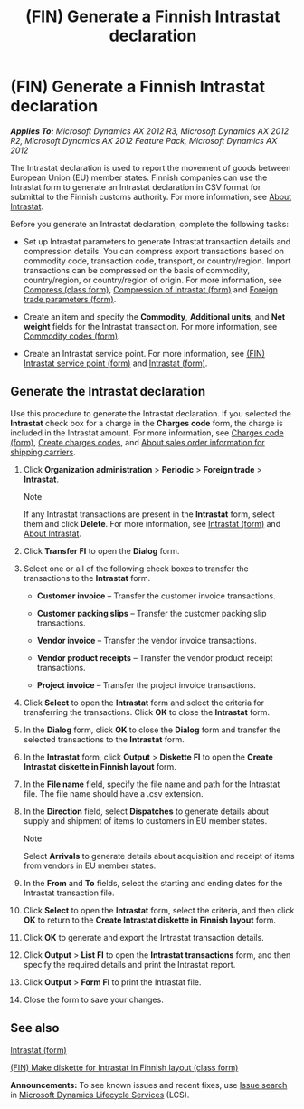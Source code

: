 ﻿---
title: (FIN) Generate a Finnish Intrastat declaration
TOCTitle: (FIN) Generate a Finnish Intrastat declaration
ms:assetid: 984fe965-37bc-4c34-9812-8c6d2c8a2c4c
ms:mtpsurl: https://technet.microsoft.com/en-us/library/Hh209415(v=AX.60)
ms:contentKeyID: 36058675
ms.date: 04/18/2014
mtps_version: v=AX.60
f1_keywords:
- declaration
- Intrastat
- Finland
---

# (FIN) Generate a Finnish Intrastat declaration 


_**Applies To:** Microsoft Dynamics AX 2012 R3, Microsoft Dynamics AX 2012 R2, Microsoft Dynamics AX 2012 Feature Pack, Microsoft Dynamics AX 2012_

The Intrastat declaration is used to report the movement of goods between European Union (EU) member states. Finnish companies can use the Intrastat form to generate an Intrastat declaration in CSV format for submittal to the Finnish customs authority. For more information, see [About Intrastat](about-intrastat.md).

Before you generate an Intrastat declaration, complete the following tasks:

  - Set up Intrastat parameters to generate Intrastat transaction details and compression details. You can compress export transactions based on commodity code, transaction code, transport, or country/region. Import transactions can be compressed on the basis of commodity, country/region, or country/region of origin. For more information, see [Compress (class form)](https://technet.microsoft.com/en-us/library/aa590820\(v=ax.60\)), [Compression of Intrastat (form)](https://technet.microsoft.com/en-us/library/aa584795\(v=ax.60\)) and [Foreign trade parameters (form)](https://technet.microsoft.com/en-us/library/aa620385\(v=ax.60\)).

  - Create an item and specify the **Commodity**, **Additional units**, and **Net weight** fields for the Intrastat transaction. For more information, see [Commodity codes (form)](https://technet.microsoft.com/en-us/library/aa617816\(v=ax.60\)).

  - Create an Intrastat service point. For more information, see [(FIN) Intrastat service point (form)](https://technet.microsoft.com/en-us/library/aa600293\(v=ax.60\)) and [Intrastat (form)](https://technet.microsoft.com/en-us/library/aa619055\(v=ax.60\)).

## Generate the Intrastat declaration

Use this procedure to generate the Intrastat declaration. If you selected the **Intrastat** check box for a charge in the **Charges code** form, the charge is included in the Intrastat amount. For more information, see [Charges code (form)](https://technet.microsoft.com/en-us/library/aa598932\(v=ax.60\)), [Create charges codes](create-charges-codes.md), and [About sales order information for shipping carriers](about-sales-order-information-for-shipping-carriers.md).

1.  Click **Organization administration** \> **Periodic** \> **Foreign trade** \> **Intrastat**.
    

    > [!NOTE]
    > <P>If any Intrastat transactions are present in the <STRONG>Intrastat</STRONG> form, select them and click <STRONG>Delete</STRONG>. For more information, see <A href="https://technet.microsoft.com/en-us/library/aa619055(v=ax.60)">Intrastat (form)</A> and <A href="about-intrastat.md">About Intrastat</A>.</P>



2.  Click **Transfer FI** to open the **Dialog** form.

3.  Select one or all of the following check boxes to transfer the transactions to the **Intrastat** form.
    
      - **Customer invoice** – Transfer the customer invoice transactions.
    
      - **Customer packing slips** – Transfer the customer packing slip transactions.
    
      - **Vendor invoice** – Transfer the vendor invoice transactions.
    
      - **Vendor product receipts** – Transfer the vendor product receipt transactions.
    
      - **Project invoice** – Transfer the project invoice transactions.

4.  Click **Select** to open the **Intrastat** form and select the criteria for transferring the transactions. Click **OK** to close the **Intrastat** form.

5.  In the **Dialog** form, click **OK** to close the **Dialog** form and transfer the selected transactions to the **Intrastat** form.

6.  In the **Intrastat** form, click **Output** \> **Diskette FI** to open the **Create Intrastat diskette in Finnish layout** form.

7.  In the **File name** field, specify the file name and path for the Intrastat file. The file name should have a .csv extension.

8.  In the **Direction** field, select **Dispatches** to generate details about supply and shipment of items to customers in EU member states.
    

    > [!NOTE]
    > <P>Select <STRONG>Arrivals</STRONG> to generate details about acquisition and receipt of items from vendors in EU member states.</P>



9.  In the **From** and **To** fields, select the starting and ending dates for the Intrastat transaction file.

10. Click **Select** to open the **Intrastat** form, select the criteria, and then click **OK** to return to the **Create Intrastat diskette in Finnish layout** form.

11. Click **OK** to generate and export the Intrastat transaction details.

12. Click **Output** \> **List FI** to open the **Intrastat transactions** form, and then specify the required details and print the Intrastat report.

13. Click **Output** \> **Form FI** to print the Intrastat file.

14. Close the form to save your changes.

## See also

[Intrastat (form)](https://technet.microsoft.com/en-us/library/aa619055\(v=ax.60\))

[(FIN) Make diskette for Intrastat in Finnish layout (class form)](https://technet.microsoft.com/en-us/library/hh209641\(v=ax.60\))

  
**Announcements:** To see known issues and recent fixes, use [Issue search](http://go.microsoft.com/fwlink/?linkid=389258) in [Microsoft Dynamics Lifecycle Services](http://go.microsoft.com/fwlink/?linkid=306505) (LCS).

